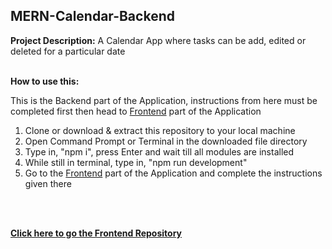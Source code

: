 ## MERN-Calendar-Backend

**Project Description:** 
A Calendar App where tasks can be add, edited or deleted for a particular date
<br/><br/>

**How to use this:**

This is the Backend part of the Application, instructions from here must be completed first then head to [Frontend](https://github.com/hotmailbelike/mern-calendar-frontend) part of the Application

1. Clone or download & extract this repository to your local machine
2. Open Command Prompt or Terminal in the downloaded file directory
3. Type in, "npm i", press Enter and wait till all modules are installed
4. While still in terminal, type in, "npm run development"
5. Go to the [Frontend](https://github.com/hotmailbelike/mern-calendar-frontend) part of the Application and complete the instructions given there

<br/><br/>

**[Click here to go the Frontend Repository](https://github.com/hotmailbelike/mern-calendar-frontend)**
